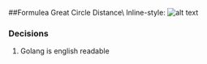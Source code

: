 ##Formulea 
Great Circle Distance\ 
Inline-style: 
![alt text](https://wikimedia.org/api/rest_v1/media/math/render/svg/87cea288a5b6e80757bc81375c3b6a38a30a5184 "Logo Title Text 1")




### Decisions 
1. Golang is english readable 






